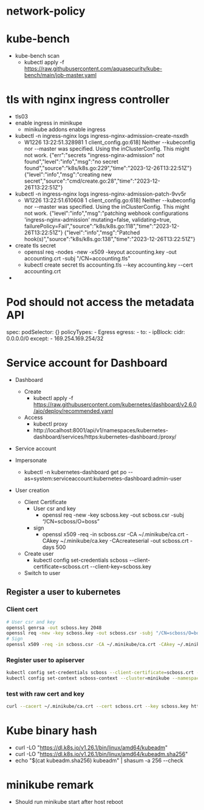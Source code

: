 

# network-policy


# kube-bench

- kube-bench scan
    - kubectl apply -f https://raw.githubusercontent.com/aquasecurity/kube-bench/main/job-master.yaml

# tls with nginx ingress controller

- tls03
- enable ingress in minikupe
    - minikube addons enable ingress
- kubectl -n ingress-nginx logs ingress-nginx-admission-create-nsxdh 
    - W1226 13:22:51.328981       1 client_config.go:618] Neither --kubeconfig nor --master was specified.  Using the inClusterConfig.  This might not work. {"err":"secrets \"ingress-nginx-admission\" not found","level":"info","msg":"no secret found","source":"k8s/k8s.go:229","time":"2023-12-26T13:22:51Z"} {"level":"info","msg":"creating new secret","source":"cmd/create.go:28","time":"2023-12-26T13:22:51Z"}
- kubectl -n ingress-nginx logs ingress-nginx-admission-patch-9vv5r
    - W1226 13:22:51.610608       1 client_config.go:618] Neither --kubeconfig nor --master was specified.  Using the inClusterConfig.  This might not work. {"level":"info","msg":"patching webhook configurations 'ingress-nginx-admission' mutating=false, validating=true, failurePolicy=Fail","source":"k8s/k8s.go:118","time":"2023-12-26T13:22:51Z"} {"level":"info","msg":"Patched hook(s)","source":"k8s/k8s.go:138","time":"2023-12-26T13:22:51Z"}
- create tls secret
    - openssl req -nodes -new -x509 -keyout accounting.key -out accounting.crt -subj "/CN=accounting.tls"
    - kubectl create secret tls accounting.tls --key accounting.key --cert accounting.crt
- 


# Pod should not access the metadata API

spec:
    podSelector: {}
    policyTypes:
    - Egress
    egress:
    - to:
        - ipBlock:
            cidr: 0.0.0.0/0
            except:
            - 169.254.169.254/32

# Service account for Dashboard

- Dashboard
    - Create
        - kubectl apply -f https://raw.githubusercontent.com/kubernetes/dashboard/v2.6.0/aio/deploy/recommended.yaml
    - Access
        - kubectl proxy
        - http://localhost:8001/api/v1/namespaces/kubernetes-dashboard/services/https:kubernetes-dashboard:/proxy/
- Service account
- Impersonate
    - kubectl -n kubernetes-dashboard get po --as=system:serviceaccount:kubernetes-dashboard:admin-user 

- User creation
    - Client Certificate
        - User csr and key
            - openssl req -new -key scboss.key -out scboss.csr -subj “/CN=scboss/O=boss”
        - sign
            - openssl x509 -req -in scboss.csr -CA ~/.minikube/ca.crt -CAkey ~/.minikube/ca.key -CAcreateserial -out scboss.crt -days 500
    - Create user
        - kubectl config set-credentials scboss --client-certificate=scboss.crt --client-key=scboss.key
    - Switch to user

## Register a user to kubernetes

### Client cert

```bash
# User csr and key
openssl genrsa -out scboss.key 2048
openssl req -new -key scboss.key -out scboss.csr -subj "/CN=scboss/O=boss"
# Sign
openssl x509 -req -in scboss.csr -CA ~/.minikube/ca.crt -CAkey ~/.minikube/ca.key -CAcreateserial -out scboss.crt -days 500
```

### Register user to apiserver

```bash
kubectl config set-credentials scboss --client-certificate=scboss.crt --client-key=scboss.key
kubectl config set-context scboss-context --cluster=minikube --namespace=scboss --user=scboss
```

### test with raw cert and key
```bash
curl --cacert ~/.minikube/ca.crt --cert scboss.crt --key scboss.key https://192.168.49.2:8443/apis/storage.k8s.io/v1/storageclasses\?limit\=500
```


# Kube binary hash

- curl -LO "https://dl.k8s.io/v1.26.1/bin/linux/amd64/kubeadm"
- curl -LO "https://dl.k8s.io/v1.26.1/bin/linux/amd64/kubeadm.sha256"
- echo "$(cat kubeadm.sha256) kubeadm" | shasum -a 256 --check

# minikube remark

- Should run minikube start after host reboot
